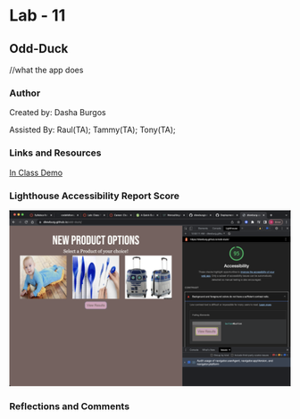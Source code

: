 # Lab - 11

## Odd-Duck

//what the app does

### Author

Created by: Dasha Burgos

Assisted By: Raul(TA); Tammy(TA); Tony(TA);

### Links and Resources

[In Class Demo](https://github.com/codefellows/seattle-code-201d97/tree/main/class-11/inclass-demo)

### Lighthouse Accessibility Report Score
![Lighhouse Accessibility Report](img/Lab11-AccessibilityReport.png)

### Reflections and Comments
